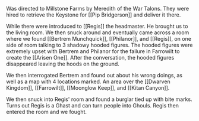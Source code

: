 Was directed to Millstone Farms by Meredith of the War Talons. They were hired to retrieve the Keystone for [[Pip Bridgerson]] and deliver it there. 

While there were introduced to [[Regis]] the headmaster. He brought us to the living room. We then snuck around and eventually came across a room where we found [[Bertrem Munchquick]], [[Philanor]], and [[Regis]], on one side of room talking to 3 shadowy hooded figures. The hooded figures were extremely upset with Bertrem and Philanor for the failure in Farrowilt to create the [[Arisen One]]. After the conversation, the hooded figures disappeared leaving the hoods on the ground.

We then interrogated Bertrem and found out about his wrong doings, as well as a map with 4 locations marked. An area over the [[Dwarven Kingdom]], [[Farrowilt]], [[Moonglow Keep]], and [[Kitan Canyon]].

We then snuck into Regis' room and found a burglar tied up with bite marks. Turns out Regis is a Ghast and can turn people into Ghouls. Regis then entered the room and we fought.